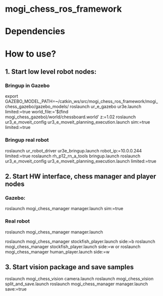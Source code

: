 # mogi_chess_ros_framework

# Dependencies


# How to use?

## 1. Start low level robot nodes:
### Bringup in Gazebo
export GAZEBO_MODEL_PATH=~/catkin_ws/src/mogi_chess_ros_framework/mogi_chess_gazebo/gazebo_models/
roslaunch ur_e_gazebo ur3e.launch limited:=true world_file:='$(find mogi_chess_gazebo)/world/chessboard.world' z:=1.02
roslaunch ur3_e_moveit_config ur3_e_moveit_planning_execution.launch sim:=true limited:=true

### Bringup real robot
roslaunch ur_robot_driver ur3e_bringup.launch robot_ip:=10.0.0.244 limited:=true
roslaunch rh_p12_rn_a_tools bringup.launch
roslaunch ur3_e_moveit_config ur3_e_moveit_planning_execution.launch limited:=true

## 2. Start HW interface, chess manager and player nodes
### Gazebo:
roslaunch mogi_chess_manager manager.launch sim:=true
### Real robot
roslaunch mogi_chess_manager manager.launch


roslaunch mogi_chess_manager stockfish_player.launch side:=b
roslaunch mogi_chess_manager stockfish_player.launch side:=w
or
roslaunch mogi_chess_manager human_player.launch side:=w

## 3. Start vision package and save samples
roslaunch mogi_chess_vision camera.launch
roslaunch mogi_chess_vision split_and_save.launch
roslaunch mogi_chess_manager manager.launch save:=true